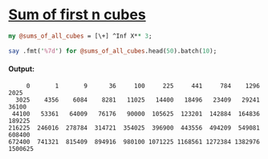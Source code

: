 [1]: https://rosettacode.org/wiki/Sum_of_first_n_cubes

# [Sum of first n cubes][1]

```perl
my @sums_of_all_cubes = [\+] ^Inf X** 3;
 
say .fmt('%7d') for @sums_of_all_cubes.head(50).batch(10);
```

#### Output:
```
     0       1       9      36     100     225     441     784    1296    2025
  3025    4356    6084    8281   11025   14400   18496   23409   29241   36100
 44100   53361   64009   76176   90000  105625  123201  142884  164836  189225
216225  246016  278784  314721  354025  396900  443556  494209  549081  608400
672400  741321  815409  894916  980100 1071225 1168561 1272384 1382976 1500625
```
